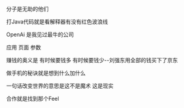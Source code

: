 分子是无助的他们

打Java代码就是看解释器有没有红色波浪线

OpenAi 是我见过最牛的公司

应用 页面 参数

赚钱的奥义是 有时候要钱多 有时候要钱少--刘强东用全部的钱买下了京东

做手机的秘诀就是想到什么加什么

一句话改变世界的意思是这不是魔术 这是现实

合作就是找到那个Feel